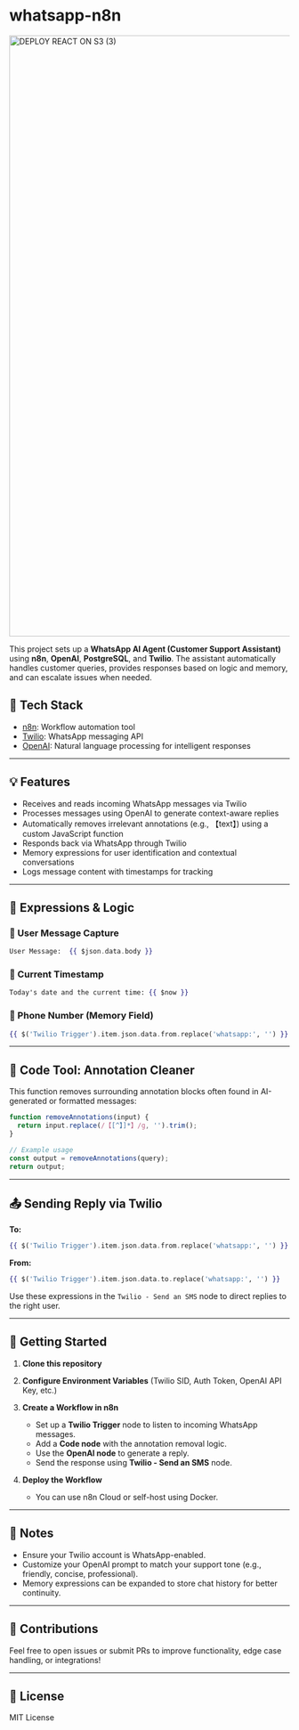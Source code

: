 # whatsapp-n8n

<img width="1920" height="1080" alt="DEPLOY REACT ON S3 (3)" src="https://github.com/user-attachments/assets/abbc0619-d997-4305-9b6e-bf9fbef39d1d" />

This project sets up a **WhatsApp AI Agent (Customer Support Assistant)** using **n8n**, **OpenAI**, **PostgreSQL**, and **Twilio**. The assistant automatically handles customer queries, provides responses based on logic and memory, and can escalate issues when needed.

## 🔧 Tech Stack

- [n8n](https://n8n.io): Workflow automation tool
- [Twilio](https://www.twilio.com/whatsapp): WhatsApp messaging API
- [OpenAI](https://platform.openai.com/): Natural language processing for intelligent responses

---

## 💡 Features

- Receives and reads incoming WhatsApp messages via Twilio
- Processes messages using OpenAI to generate context-aware replies
- Automatically removes irrelevant annotations (e.g., 【text】) using a custom JavaScript function
- Responds back via WhatsApp through Twilio
- Memory expressions for user identification and contextual conversations
- Logs message content with timestamps for tracking

---

## 🧠 Expressions & Logic

### 📩 User Message Capture

```handlebars
User Message:  {{ $json.data.body }}
```

### 📅 Current Timestamp

```handlebars
Today's date and the current time: {{ $now }}
```

### 📱 Phone Number (Memory Field)

```handlebars
{{ $('Twilio Trigger').item.json.data.from.replace('whatsapp:', '') }}
```

---

## 🧹 Code Tool: Annotation Cleaner

This function removes surrounding annotation blocks often found in AI-generated or formatted messages:

```javascript
function removeAnnotations(input) {
  return input.replace(/【[^】]*】/g, '').trim();
}

// Example usage
const output = removeAnnotations(query);
return output;
```

---

## 📤 Sending Reply via Twilio

**To:**

```handlebars
{{ $('Twilio Trigger').item.json.data.from.replace('whatsapp:', '') }}
```

**From:**

```handlebars
{{ $('Twilio Trigger').item.json.data.to.replace('whatsapp:', '') }}
```

Use these expressions in the `Twilio - Send an SMS` node to direct replies to the right user.

---

## 🚀 Getting Started

1. **Clone this repository**

2. **Configure Environment Variables** (Twilio SID, Auth Token, OpenAI API Key, etc.)

3. **Create a Workflow in n8n**
   - Set up a **Twilio Trigger** node to listen to incoming WhatsApp messages.
   - Add a **Code node** with the annotation removal logic.
   - Use the **OpenAI node** to generate a reply.
   - Send the response using **Twilio - Send an SMS** node.

4. **Deploy the Workflow**
   - You can use n8n Cloud or self-host using Docker.

---

## 📌 Notes

- Ensure your Twilio account is WhatsApp-enabled.
- Customize your OpenAI prompt to match your support tone (e.g., friendly, concise, professional).
- Memory expressions can be expanded to store chat history for better continuity.

---

## 🤝 Contributions

Feel free to open issues or submit PRs to improve functionality, edge case handling, or integrations!

---

## 📜 License

MIT License
